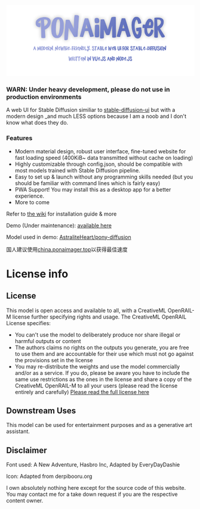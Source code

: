 <p align="center">
    <br>
    <img src="doc/assets/ponaimager_banner.png" width="600"/>
    <br>
<p>

### WARN: Under heavy development, please do not use in production environments

A web UI for Stable Diffusion similiar to [stable-diffusion-ui](https://github.com/AUTOMATIC1111/stable-diffusion-webui) but with a modern design _and much LESS options because I am a noob and I don't know what does they do.

### Features

- Modern material design, robust user interface, fine-tuned website for fast loading speed (400KiB~ data transmitted without cache on loading)
- Highly customizable through config.json, should be compatible with most models trained with Stable Diffusion pipeline.
- Easy to set up & launch without any programming skills needed (but you should be familiar with command lines which is fairly easy)
- PWA Support! You may install this as a desktop app for a better experience.
- More to come

Refer to [the wiki](https://github.com/GrieferPig/PonAImager-WebUI/wiki/) for installation guide & more

Demo (Under maintenance): [available here](https://ponaimager.top/)

Model used in demo: [AstraliteHeart/pony-diffusion](https://huggingface.co/AstraliteHeart/pony-diffusion)

国人建议使用[china.ponaimager.top](http://china.ponaimager.top)以获得最佳速度

# License info

## License

This model is open access and available to all, with a CreativeML OpenRAIL-M license further specifying rights and usage. The CreativeML OpenRAIL License specifies:

- You can't use the model to deliberately produce nor share illegal or harmful outputs or content
- The authors claims no rights on the outputs you generate, you are free to use them and are accountable for their use which must not go against the provisions set in the license
- You may re-distribute the weights and use the model commercially and/or as a service. If you do, please be aware you have to include the same use restrictions as the ones in the license and share a copy of the CreativeML OpenRAIL-M to all your users (please read the license entirely and carefully) [Please read the full license here](https://huggingface.co/spaces/CompVis/stable-diffusion-license)

## Downstream Uses

This model can be used for entertainment purposes and as a generative art assistant.

## Disclaimer

Font used: A New Adventure, Hasbro Inc, Adapted by EveryDayDashie

Icon: Adapted from derpibooru.org

I own absolutely nothing here except for the source code of this website. You may contact me for a take down request if you are the respective content owner.
